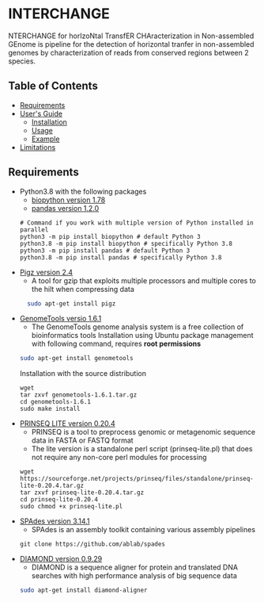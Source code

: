 # INTERCHANGE

NTERCHANGE for horIzoNtal TransfER CHAracterization in Non-assembled GEnome is pipeline for the detection of horizontal tranfer in non-assembled genomes by characterization of reads from conserved regions between 2 species.


## Table of Contents

- [Requirements](#req)
- [User's Guide](#uguide)
  - [Installation](#install)
  - [Usage](#usage)
  - [Example](#example)
- [Limitations](#limit)


## <a name="req"></a>Requirements

- Python3.8 with the following packages
  - [biopython version 1.78](https://biopython.org/)
  - [pandas version 1.2.0](https://pandas.pydata.org/)
  ```
  # Command if you work with multiple version of Python installed in parallel
  python3 -m pip install biopython # default Python 3
  python3.8 -m pip install biopython # specifically Python 3.8
  python3 -m pip install pandas # default Python 3
  python3.8 -m pip install pandas # specifically Python 3.8
  ```
- [Pigz version 2.4](https://zlib.net/pigz/)
  - A tool for gzip that exploits multiple processors and multiple cores to the hilt when compressing data
  ```bash
    sudo apt-get install pigz
  ```
- [GenomeTools versio 1.6.1](http://genometools.org/)
    - The GenomeTools genome analysis system is a free collection of bioinformatics tools
    Installation using Ubuntu package management with following command, requires **root permissions**
    ```bash
    sudo apt-get install genometools
    ```
    Installation with the source distribution
    ```
    wget
    tar zxvf genometools-1.6.1.tar.gz
    cd genometools-1.6.1
    sudo make install
    ```
- [PRINSEQ LITE version 0.20.4](https://github.com/uwb-linux/prinseq)
  - PRINSEQ is a tool to preprocess genomic or metagenomic sequence data in FASTA or FASTQ format
  - The lite version is a standalone perl script (prinseq-lite.pl) that does not
require any non-core perl modules for processing
  ```
  wget https://sourceforge.net/projects/prinseq/files/standalone/prinseq-lite-0.20.4.tar.gz
  tar zxvf prinseq-lite-0.20.4.tar.gz
  cd prinseq-lite-0.20.4
  sudo chmod +x prinseq-lite.pl
  ```
- [SPAdes version 3.14.1](https://github.com/ablab/spades)
  - SPAdes is an assembly toolkit containing various assembly pipelines
  ```
  git clone https://github.com/ablab/spades
  ```
- [DIAMOND version 0.9.29](https://github.com/bbuchfink/diamond)
    - DIAMOND is a sequence aligner for protein and translated DNA searches with high performance analysis of big sequence data
    ```bash
    sudo apt-get install diamond-aligner
    ```
